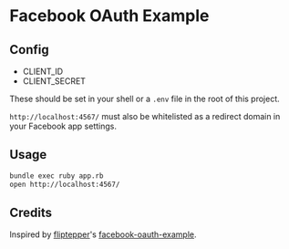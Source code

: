# Facebook OAuth Example

## Config

- CLIENT_ID
- CLIENT_SECRET

These should be set in your shell or a `.env` file in the root of this project.

`http://localhost:4567/` must also be whitelisted as a redirect domain in your
Facebook app settings.

## Usage

```sh
bundle exec ruby app.rb
open http://localhost:4567/
```

## Credits

Inspired by [fliptepper]'s [facebook-oauth-example][original].

[fliptepper]: [https://github.com/fiptepper]
[original]: https://github.com/filiptepper/facebook-oauth-example
